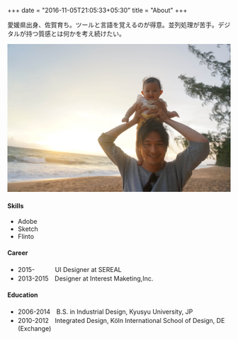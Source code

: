 +++
date = "2016-11-05T21:05:33+05:30"
title = "About"
+++

愛媛県出身、佐賀育ち。ツールと言語を覚えるのが得意。並列処理が苦手。デジタルが持つ質感とは何かを考え続けたい。

<!-- `SELECT Favourites, 
FROM Kentaro Tsutsumi 
WHERE Name Like '旅行' OR Name Like '温泉'
OR Name Like 'ご飯' OR '%酒' OR "音楽"` -->

<!-- ◎旅行、温泉、美味しいご飯、酒、音楽 -->
![This is me][1]

<!-- 2013年から東京のSIのベンチャーにてデザイナーのキャリアをスタート。 -->


#### Skills

* Adobe     
* Sketch
* Flinto

#### Career

* 2015-　　　 UI Designer at SEREAL
* 2013-2015　Designer at Interest Maketing,Inc.

#### Education

* 2006-2014　B.S. in Industrial Design, Kyusyu University, JP
* 2010-2012　Integrated Design, Köln International School of Design, DE (Exchange)

[1]: /img/about.jpg
<!-- [1]: /img/about.png -->
